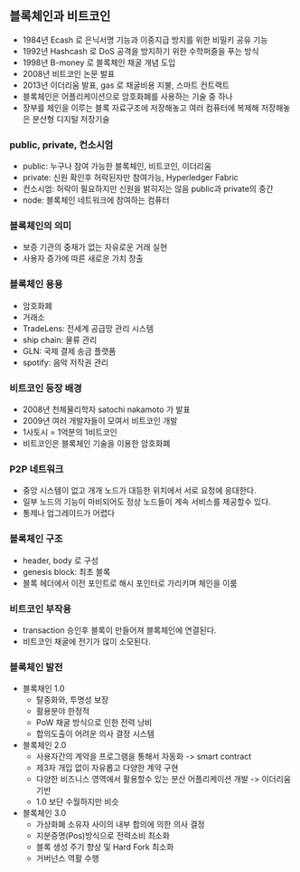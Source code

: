 ## 블록체인과 비트코인

* 1984년 Ecash 로 은닉서명 기능과 이중지급 방지를 위한 비밀키 공유 기능
* 1992년 Hashcash 로 DoS 공격을 방지하기 위한 수학퍼즐을 푸는 방식
* 1998년 B-money 로 블록체인 채굴 개념 도입
* 2008년 비트코인 논문 발표
* 2013년 이더리움 발표, gas 로 채굴비용 지불, 스마트 컨트랙트
* 블록체인은 어플리케이션으로 암호화폐를 사용하는 기술 중 하나
* 장부를 체인을 이루는 블록 자료구조에 저장해놓고 여러 컴퓨터에 복제해 저장해놓은 분산형 디지털 저장기술

### public, private, 컨소시엄

* public: 누구나 참여 가능한 블록체인, 비트코인, 이더리움
* private: 신원 확인후 허락된자만 참여가능, Hyperledger Fabric
* 컨소시엄: 허락이 필요하지만 신원을 밝히지는 않음 public과 private의 중간
* node: 블록체인 네트워크에 참여하는 컴퓨터

### 블록체인의 의미

* 보증 기관의 중재가 없는 자유로운 거래 실현
* 사용자 증가에 따른 새로운 가치 창출

### 블록체인 용용

* 암호화폐
* 거래소
* TradeLens: 전세계 공급망 관리 시스템
* ship chain: 물류 관리
* GLN: 국제 결제 송금 플랫폼
* spotify: 음악 저작권 관리

### 비트코인 등장 배경

* 2008년 천체물리학자 satochi nakamoto 가 발표
* 2009년 여러 개발자들이 모여서 비트코인 개발
* 1사토시 = 1억분의 1비트코인
* 비트코인은 블록체인 기술을 이용한 암호화폐

### P2P 네트워크

* 중앙 시스템이 없고 개개 노드가 대등한 위치에서 서로 요청에 응대한다.
* 일부 노드의 기능이 마비되어도 정상 노드들이 계속 서비스를 제공할수 있다.
* 통제나 업그레이드가 어렵다

### 블록체인 구조

* header, body 로 구성
* genesis block: 최초 블록
* 블록 헤더에서 이전 포인트로 해시 포인터로 가리키며 체인을 이룸

### 비트코인 부작용

* transaction 승인후 블록이 만들어져 블록체인에 연결된다.
* 비트코인 채굴에 전기가 많이 소모된다.

### 블록체인 발전

* 블록채인 1.0
  * 탈중화와, 투명성 보장
  * 활용분야 한정적
  * PoW 채굴 방식으로 인한 전력 낭비
  * 합의도출이 어려운 의사 결정 시스템
* 블록체인 2.0
  * 사용자간의 계약을 프로그램을 통해서 자동화 -> smart contract
  * 제3자 개입 없이 자유롭고 다양한 계약 구현
  * 다양한 비즈니스 영역에서 활용할수 있는 분산 어플리케이션 개발 -> 이더리움 기반
  * 1.0 보단 수월하지만 비슷
* 블록체인 3.0
  * 가상화폐 소유자 사이의 내부 합의에 의한 의사 결정
  * 지분증명(Pos)방식으로 전력소비 최소화
  * 블록 생성 주기 향상 및 Hard Fork 최소화
  * 거버넌스 역활 수행



